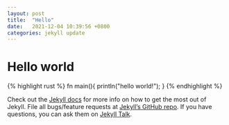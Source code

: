 ```yaml
---
layout: post
title:  "Hello"
date:   2021-12-04 10:39:56 +0800
categories: jekyll update
---
```

# Hello world

{% highlight rust %}
fn main(){
  println("hello world!");
}
{% endhighlight %}

Check out the [Jekyll docs][jekyll-docs] for more info on how to get the most out of Jekyll. File all bugs/feature requests at [Jekyll’s GitHub repo][jekyll-gh]. If you have questions, you can ask them on [Jekyll Talk][jekyll-talk].

[jekyll-docs]: https://jekyllrb.com/docs/home
[jekyll-gh]:   https://github.com/jekyll/jekyll
[jekyll-talk]: https://talk.jekyllrb.com/
